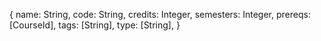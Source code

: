 {
name: String,
code: String,
credits: Integer,
semesters: Integer,
prereqs: [CourseId],
tags: [String],
type: [String],
}
